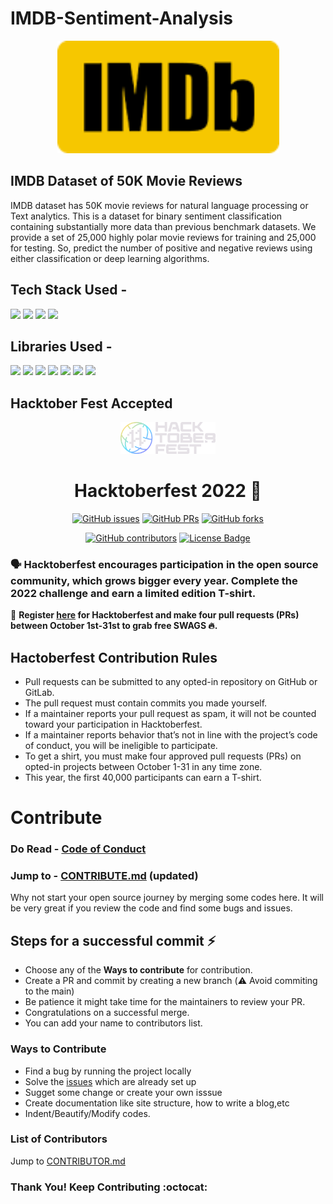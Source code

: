 # IMDB-Sentiment-Analysis

<p align="center">
  <img src="https://github.com/debamitr1012/IMDB-Sentiment-Analysis/blob/main/imdb.png" width="355" height="180"/>
</p>

## IMDB Dataset of 50K Movie Reviews

IMDB dataset has 50K movie reviews for natural language processing or Text analytics. This is a dataset for binary sentiment classification containing substantially more data than previous benchmark datasets. We provide a set of 25,000 highly polar movie reviews for training and 25,000 for testing. So, predict the number of positive and negative reviews using either classification or deep learning algorithms.

## Tech Stack Used -

<img src="https://img.shields.io/badge/python%20-%2314354C.svg?&style=for-the-badge&logo=python&logoColor=white"/> <img src="https://img.shields.io/badge/jupyter%20-%2314354C.svg?&style=for-the-badge&logo=jupyter&logoColor=white"/> <img src="https://img.shields.io/badge/anaconda%20-%2314354C.svg?&style=for-the-badge&logo=anaconda&logoColor=white"/> <img src="https://img.shields.io/badge/vscode%20-%2314354C.svg?&style=for-the-badge&logo=vscode&logoColor=white"/>

## Libraries Used -

<img src="https://img.shields.io/badge/numpy%20-%2314354C.svg?&style=for-the-badge&logo=numpy&logoColor=white"/> <img src="https://img.shields.io/badge/pandas%20-%2314354C.svg?&style=for-the-badge&logo=pandas&logoColor=white"/> <img src="https://img.shields.io/badge/matplotlib%20-%2314354C.svg?&style=for-the-badge&logo=matplotlib&logoColor=white"/> <img src="https://img.shields.io/badge/seaborn%20-%2314354C.svg?&style=for-the-badge&logo=seaborn&logoColor=white"/> <img src="https://img.shields.io/badge/nltk%20-%2314354C.svg?&style=for-the-badge&logo=nltk&logoColor=white"/> <img src="https://img.shields.io/badge/pytorch%20-%2314354C.svg?&style=for-the-badge&logo=pytorch&logoColor=white"/> <img src="https://img.shields.io/badge/pickle%20-%2314354C.svg?&style=for-the-badge&logo=pickle&logoColor=white"/>


## Hacktober Fest Accepted 


<p align="center">
    <a href="https://hacktoberfest.digitalocean.com/">
        <img src="https://github.com/debamitr1012/IMDB-Sentiment-Analysis/blob/main/Hfest-Logo-2-Color-Manga.svg" width="30%">
    </a>
</p>

<h1 align="center"> Hacktoberfest 2022 🎉</h1>

<div align="center">
   
[![GitHub issues](https://img.shields.io/github/issues/debamitr1012/Project-Template-Hacktoberfest22?color=pink&logo=github)](https://github.com/acm-iem/Project-Template-Hacktoberfest22/issues)        [![GitHub PRs](https://img.shields.io/github/issues-pr/debamitr1012/Project-Template-Hacktoberfest22?style=social&logo=github)](https://github.com/debamitr1012/Project-Template-Hacktoberfest22/pulls)                    [![GitHub forks](https://img.shields.io/github/forks/debamitr1012/Project-Template-Hacktoberfest22?logo=git)](https://github.com/debamitr1012/Project-Template-Hacktoberfest22/network)
   
   <a href="https://github.com/debamitr1012/IMDB-Sentiment-Analysis/blob/main/CONTRIBUTOR.md"><img alt="GitHub contributors" src="https://img.shields.io/github/contributors/debamitr1012/IMDB-Sentiment-Analysis?color=2b9348"></a>
<a href="https://github.com/debamitr1012/IMDB-Sentiment-Analysis/blob/master/LICENSE"><img src="https://img.shields.io/github/license/debamitr1012/IMDB-Sentiment-Analysis?color=2b9348" alt="License Badge"/></a>
</div>

</div>

### 🗣 Hacktoberfest encourages participation in the open source community, which grows bigger every year. Complete the 2022 challenge and earn a limited edition T-shirt.

📢 **Register [here](https://hacktoberfest.digitalocean.com) for Hacktoberfest and make four pull requests (PRs) between October 1st-31st to grab free SWAGS 🔥.**

## Hactoberfest Contribution Rules
- Pull requests can be submitted to any opted-in repository on GitHub or GitLab.
- The pull request must contain commits you made yourself.
- If a maintainer reports your pull request as spam, it will not be counted toward your participation in Hacktoberfest.
- If a maintainer reports behavior that’s not in line with the project’s code of conduct, you will be ineligible to participate.
- To get a shirt, you must make four approved pull requests (PRs) on opted-in projects between October 1-31 in any time zone.
- This year, the first 40,000 participants can earn a T-shirt.

# Contribute
   ### Do Read - [Code of Conduct](https://github.com/debamitr1012/IMDB-Sentiment-Analysis/blob/main/CODE_OF_CONDUCT.md)
   ### Jump to - [CONTRIBUTE.md](https://github.com/debamitr1012/IMDB-Sentiment-Analysis/blob/main/CONTRIBUTOR.md) (updated)
Why not start your open source journey by merging some codes here. It will be very great if you review the code and  find some bugs and issues.

## Steps for a successful commit :zap:
- Choose any of the **Ways to contribute** for contribution.
- Create a PR and commit by creating a new branch (:warning: Avoid commiting to the main)
- Be patience it might take time for the maintainers to review your PR.
- Congratulations on a successful merge.
- You can add your name to contributors list.

### Ways to Contribute 
  * Find a bug by running the project locally
  * Solve the [issues](https://github.com/chaitak-gorai/Project-Template-Hacktoberfest22/issues) which are already set up
  * Sugget some change or create your own isssue
  *  Create documentation like site structure, how to write a blog,etc
  *  Indent/Beautify/Modify codes.

### List of Contributors
   Jump to [CONTRIBUTOR.md](https://github.com/debamitr1012/IMDB-Sentiment-Analysis/blob/main/CONTRIBUTOR.md)
<br>
<p align = "center"><h3>Thank You! Keep Contributing :octocat:</h3></p>
